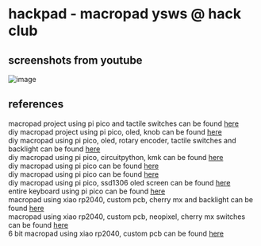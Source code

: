 # hackpad - macropad ysws @ hack club

## screenshots from youtube
![image](https://github.com/user-attachments/assets/1dcfdfc5-468c-407b-b2a1-4ed6077945dc)

## references
macropad project using pi pico and tactile switches can be found [here](https://www.instructables.com/Infinity-Macro-Pad-Using-Pi-Pico/) <br>
diy macropad project using pi pico, oled, knob can be found [here](https://www.hackster.io/spin5099/macropad-diy-a5d78e) <br>
diy macropad using pi pico, oled, rotary encoder, tactile switches and backlight can be found [here](https://www.youtube.com/watch?v=7hYTQY_3xUc) <br>
diy macropad using pi pico, circuitpython, kmk can be found [here](https://sanderg.nl/en/posts/3d-printed-hand-wired-macro-pad-with-raspberry-pi-pico-kmk-&-circuitpython/) <br>
diy macropad using pi pico can be found [here](https://github.com/martinohanlon/pico-rgbkeypad) <br>
diy macropad using pi pico can be found [here](https://thirtythreedown.com/2022/08/26/pi-pico-macro-key-pad/) <br>
diy macropad using pi pico, ssd1306 oled screen can be found [here](https://www.codeof.me/pikku-raspberry-pi-pico-powered-macropad/) <br>
entire keyboard using pi pico can be found [here](https://www.tomshardware.com/news/env-kb-raspberry-pi-pico-mechanical-keyboard) <br>
macropad using xiao rp2040, custom pcb, cherry mx and backlight can be found [here](https://palmacas.com/macroboard-design/) <br>
macropad using xiao rp2040, custom pcb, neopixel, cherry mx switches can be found [here](https://www.thingiverse.com/thing:6255071) <br>
6 bit macropad using xiao rp2040, custom pcb can be found [here](https://www.hackster.io/naveenbskumar/6-bit-macropad-33588d)
